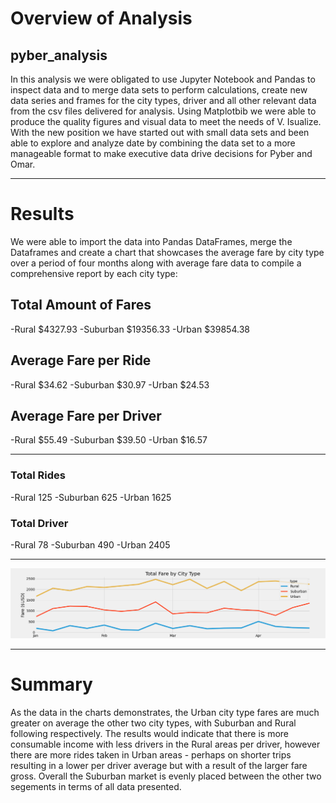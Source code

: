 # Overview of Analysis 
## pyber_analysis

In this analysis we were obligated to use Jupyter Notebook and Pandas to inspect data and to merge data sets to perform calculations, create new data series and frames for the city types, driver and all other relevant data from the csv files delivered for analysis.  Using Matplotbib we were able to produce the quality figures and visual data to meet the needs of V. Isualize. With the new position we have started out with small data sets and been able to explore and analyze date by combining the data set to a more manageable format to make executive data drive decisions for Pyber and Omar. 

-------------------------------

# Results
We were able to import the data into Pandas DataFrames, merge the Dataframes and create a chart that showcases the average fare by city type over a period of four months along with average fare data to compile a comprehensive report by each city type:

## Total Amount of Fares 
-Rural           $4327.93
-Suburban        $19356.33
-Urban           $39854.38

## Average Fare per Ride
-Rural           $34.62
-Suburban        $30.97
-Urban           $24.53

## Average Fare per Driver
-Rural           $55.49
-Suburban        $39.50
-Urban           $16.57

-------------------------------

### Total Rides 
-Rural        125
-Suburban     625
-Urban       1625

### Total Driver
-Rural         78
-Suburban     490
-Urban       2405

-------------------------------

![Pyber Total Fare](https://github.com/Sacdees/pyber_analysis/blob/main/resources/PyBer_fare_summary.png)


-------------------------------
# Summary 
As the data in the charts demonstrates, the Urban city type fares are much greater on average the other two city types, with Suburban and Rural following respectively. The results would indicate that there is more consumable income with less drivers in the Rural areas per driver, however there are more rides taken in Urban areas - perhaps on shorter trips resulting in a lower per driver average but with a result of the larger fare gross.  Overall the Suburban market is evenly placed between the other two segements in terms of all data presented.  